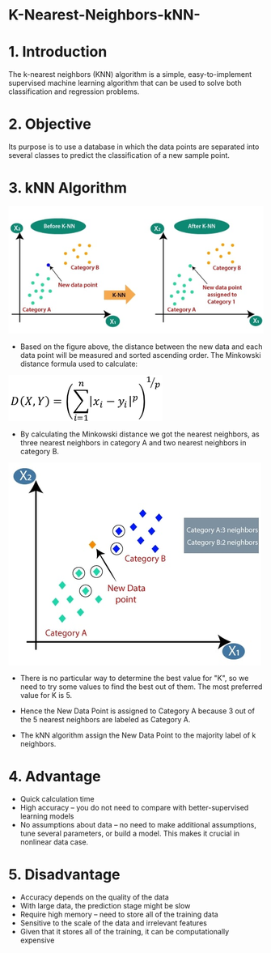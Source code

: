 # K-Nearest-Neighbors-kNN-

# 1. Introduction

The k-nearest neighbors (KNN) algorithm is a simple, easy-to-implement supervised machine learning algorithm that can be used to solve both classification and regression problems.

# 2. Objective
Its purpose is to use a database in which the data points are separated into several classes to predict the classification of a new sample point.


# 3. kNN Algorithm
  
   
![1](Image/pic.jpg)

 * Based on the figure above, the distance between the new data and each data point will be measured and sorted ascending order.
    The Minkowski distance formula used to calculate:
     
![2](Image/2.png)
    
 * By calculating the Minkowski distance we got the nearest neighbors, as three nearest neighbors in category A and two nearest neighbors in category B.

![2](Image/3.jpg)

 
 * There is no particular way to determine the best value for "K", so we need to try some values to find the best out of them. The most preferred value for K is 5.

 * Hence the New Data Point is assigned to Category A because 3 out of the 5 nearest neighbors are labeled as Category A. 

 * The kNN algorithm assign the New Data Point to the majority label of k neighbors. 

# 4. Advantage
 * Quick calculation time
 * High accuracy – you do not need to compare with better-supervised learning models
 * No assumptions about data – no need to make additional assumptions, tune several parameters, or build a model. This makes it crucial in nonlinear data case. 
# 5. Disadvantage
 * Accuracy depends on the quality of the data
 * With large data, the prediction stage might be slow
 * Require high memory – need to store all of the training data
 * Sensitive to the scale of the data and irrelevant features
 * Given that it stores all of the training, it can be computationally expensive 



